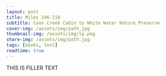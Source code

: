 ```yaml
---
layout: post
title: Miles 246-218
subtitle: Coon Creek Cabin to White Water Nature Preserve
cover-img: /assets/img/path.jpg
thumbnail-img: /assets/img/lp.png
share-img: /assets/img/path.jpg
tags: [books, test]
readtime: true
---
```


THIS IS FILLER TEXT
